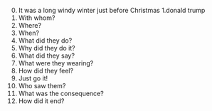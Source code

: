 0. It was a long windy winter just before Christmas
1.donald trump
2. With whom?
3. Where?
4. When?
5. What did they do? 
6. Why did they do it?
7. What did they say?
8. What were they wearing?
9. How did they feel?
10. Just go it!
11. Who saw them?
12. What was the consequence?
13. How did it end?

